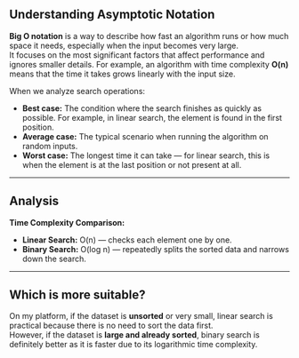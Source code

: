 ## Understanding Asymptotic Notation

**Big O notation** is a way to describe how fast an algorithm runs or how much space it needs, especially when the input becomes very large.  
It focuses on the most significant factors that affect performance and ignores smaller details. For example, an algorithm with time complexity **O(n)** means that the time it takes grows linearly with the input size.

When we analyze search operations:

- **Best case:** The condition where the search finishes as quickly as possible. For example, in linear search, the element is found in the first position.
- **Average case:** The typical scenario when running the algorithm on random inputs.
- **Worst case:** The longest time it can take — for linear search, this is when the element is at the last position or not present at all.

---

## Analysis

**Time Complexity Comparison:**

- **Linear Search:** O(n) — checks each element one by one.
- **Binary Search:** O(log n) — repeatedly splits the sorted data and narrows down the search.

---

## Which is more suitable?

On my platform, if the dataset is **unsorted** or very small, linear search is practical because there is no need to sort the data first.  
However, if the dataset is **large and already sorted**, binary search is definitely better as it is faster due to its logarithmic time complexity.
